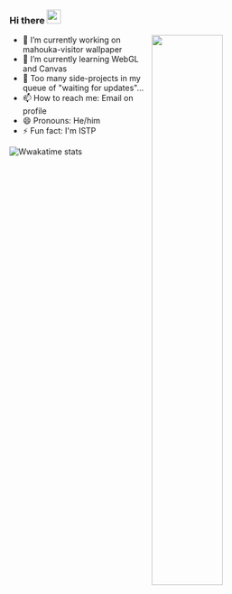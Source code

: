 <!-- ### Hi there 👋 -->
### Hi there <img src="https://media.giphy.com/media/hvRJCLFzcasrR4ia7z/giphy.gif" width="25px">

<!--
**cloudyyoung/cloudyyoung** is a ✨ _special_ ✨ repository because its `README.md` (this file) appears on your GitHub profile.

Here are some ideas to get you started:

- 🔭 I’m currently working on ...
- 🌱 I’m currently learning ...
- 👯 I’m looking to collaborate on ...
- 🤔 I’m looking for help with ...
- 💬 Ask me about ...
- 📫 How to reach me: ...
- 😄 Pronouns: ...
- ⚡ Fun fact: ...
-->

<img align="right" width="50%" src="https://github-readme-stats.vercel.app/api?username=cloudyyoung&show_icons=true" />

- 🔭 I’m currently working on mahouka-visitor wallpaper
- 🌱 I’m currently learning WebGL and Canvas
- 🤔 Too many side-projects in my queue of "waiting for updates"...
- 📫 How to reach me: Email on profile
- 😄 Pronouns: He/him
- ⚡ Fun fact: I'm ISTP

![Wwakatime stats](https://github-readme-stats-taupe-two.vercel.app/api/wakatime?username=CloudyYoung&hide_title=true&hide_border=true&langs_count=5)


